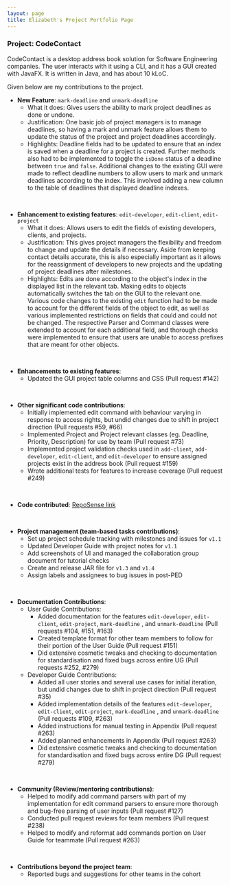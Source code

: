 ```yaml
---
layout: page
title: Elizabeth's Project Portfolio Page
---
```


### Project: CodeContact

CodeContact is a desktop address book solution for Software Engineering companies. The user interacts with it using a
CLI, and it has a GUI created with JavaFX. It is written in Java, and has about 10 kLoC.

Given below are my contributions to the project.

* **New Feature**: `mark-deadline` and `unmark-deadline`
    * What it does: Gives users the ability to mark project deadlines as done or undone.
    * Justification: One basic job of project managers is to manage deadlines, so having a mark and unmark feature
  allows them to update the status of the project and project deadlines accordingly.
    * Highlights: Deadline fields had to be updated to ensure that an index is saved when a deadline for a project is
  created. Further methods also had to be implemented to toggle the `isDone` status of a deadline between `true` and
  `false`. Additional changes to the existing GUI were made to reflect deadline numbers to allow users to mark and
  unmark deadlines according to the index. This involved adding a new column to the table of deadlines that displayed
  deadline indexes.
<br>


* **Enhancement to existing features**: `edit-developer`, `edit-client`, `edit-project`
    * What it does: Allows users to edit the fields of existing developers, clients, and projects.
    * Justification: This gives project managers the flexibility and freedom to change and update the details if
  necessary. Aside from keeping contact details accurate, this is also especially important as it allows for the
  reassignment of developers to new projects and the updating of project deadlines after milestones.
    * Highlights: Edits are done according to the object's index in the displayed list in the relevant tab. Making
  edits to objects automatically switches the tab on the GUI to the relevant one. Various code changes to the existing
  `edit` function had to be made to account for the different fields of the object to edit, as well as various
  implemented restrictions on fields that could and could not be changed. The respective Parser and Command classes
  were extended to account for each additional field, and thorough checks were implemented to ensure that users are
  unable to access prefixes that are meant for other objects.
<br>

* **Enhancements to existing features**:
    * Updated the GUI project table columns and CSS (Pull request #142)
<br>

* **Other significant code contributions**:
  * Initially implemented edit command with behaviour varying in response to access rights, but undid changes due to
  shift in project direction (Pull requests #59, #66)
  * Implemented Project and Project relevant classes (eg. Deadline, Priority, Description) for use by team (Pull
  request #73)
  * Implemented project validation checks used in `add-client`, `add-developer`, `edit-client`, and `edit-developer` to
  ensure assigned projects exist in the address book (Pull request #159)
  * Wrote additional tests for features to increase coverage (Pull request #249)
<br>

* **Code contributed**: [RepoSense link](https://nus-cs2103-ay2324s1.github.io/tp-dashboard/?search=emzm2023&breakdown=true)
<br>

* **Project management (team-based tasks contributions)**:
    * Set up project schedule tracking with milestones and issues for `v1.1`
    * Updated Developer Guide with project notes for `v1.1`
    * Add screenshots of UI and managed the collaboration group document for tutorial checks
    * Create and release JAR file for `v1.3` and `v1.4`
    * Assign labels and assignees to bug issues in post-PED
<br>


* **Documentation Contributions**:
    * User Guide Contributions:
        * Added documentation for the features `edit-developer`, `edit-client`, `edit-project`, `mark-deadline`
        , and `unmark-deadline` (Pull requests #104, #151, #163)
        * Created template format for other team members to follow for their portion of the User Guide (Pull request
      #151)
        * Did extensive cosmetic tweaks and checking to documentation for standardisation and fixed bugs across entire
      UG (Pull requests #252, #279)
    * Developer Guide Contributions:
        * Added all user stories and several use cases for initial iteration, but undid changes due to shift in project
      direction (Pull request #35)
        * Added implementation details of the features `edit-developer`, `edit-client`, `edit-project`, `mark-deadline`
        , and `unmark-deadline` (Pull requests #109, #263)
        * Added instructions for manual testing in Appendix (Pull request #263)
        * Added planned enhancements in Appendix (Pull request #263)
        *  Did extensive cosmetic tweaks and checking to documentation for standardisation and fixed bugs across entire
          DG (Pull request #279)
<br>

* **Community (Review/mentoring contributions)**:
    * Helped to modify add command parsers with part of my implementation for edit command parsers to ensure more
  thorough and bug-free parsing of user inputs (Pull request #127)
    * Conducted pull request reviews for team members (Pull request #238)
    * Helped to modify and reformat add commands portion on User Guide for teammate (Pull request #263)
<br>

* **Contributions beyond the project team**:
    * Reported bugs and suggestions for other teams in the cohort
